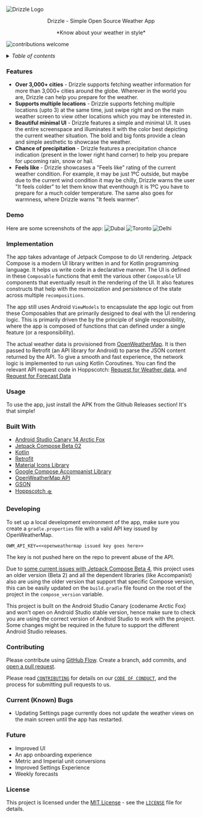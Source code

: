 ![Drizzle Logo](assets/applogo.PNG)

<p align="center">
Drizzle - Simple Open Source Weather App
</p>
<p align="center">*Know about your weather in style*</p>

![contributions welcome](https://img.shields.io/badge/contributions-welcome-brightgreen?logo=github)
  
<details>
  <summary><i>Table of contents</i></summary>

---

- [Features](#features)
- [Demo](#demo)
- [Implementation](#implementation)
- [Usage](#usage)
- [Built with](#built-with)
- [Developing](#developing)
- [Contributing](#contributing)
- [Current Bugs](#current-bugs)
- [Future](#future)
- [License](#license)

---

</details>

### Features
- **Over 3,000+ cities** - Drizzle supports fetching weather information for more than 3,000+ cities around the globe. Wherever in the world you are, Drizzle can help you prepare for the weather.
- **Supports multiple locations** - Drizzle supports fetching multiple locations (upto 3) at the same time, just swipe right and on the main weather screen to view other locations which you may be interested in.
- **Beautiful minimal UI** - Drizzle features a simple and minimal UI. It uses the entire screenspace and illuminates it with the color best depicting the current weather situation. The bold and big fonts provide a clean and simple aesthetic to showcase the weather.
- **Chance of precipitation** - Drizzle features a precipitation chance indication (present in the lower right hand corner) to help you prepare for upcoming rain, snow or hail.
- **Feels like** - Drizzle showcases a "Feels like" rating of the current weather condition. For example, it may be just 1ºC outside, but maybe due to the current wind condition it may be chilly, Drizzle warns the user "It feels colder" to let them know that eventhough it is 1ºC you have to prepare for a much colder temperature. The same also goes for warmness, where Drizzle warns "It feels warmer".

### Demo
Here are some screenshots of the app:
![Dubai](assets/screenie1.png)
![Toronto](assets/screenie2.png)
![Delhi](assets/screenie3.png)

### Implementation
The app takes advantage of Jetpack Compose to do UI rendering. Jetpack Compose is a modern UI library written in and for Kotlin programming language. It helps us write code in a declarative manner. The UI is defined in these `Composable` functions that emit the various other `Composable` UI components that eventually result in the rendering of the UI. It also features constructs that help with the memoization and persistence of the state across multiple `recompositions`.

The app still uses Android `ViewModels` to encapsulate the app logic out from these Composables that are primarily designed to deal with the UI rendering logic. This is primarily driven the by the principle of single responsibility, where the app is composed of functions that can defined under a single feature (or a responsibility).

The actual weather data is provisioned from [OpenWeatherMap](https://openweathermap.org). It is then passed to Retrofit (an API library for Android) to parse the JSON content returned by the API. To give a smooth and fast experience, the network logic is implemented to run using Kotlin Coroutines. You can find the relevant API request code in Hoppscotch: [Request for Weather data](https://hoppscotch.io/?method=GET&url=https://api.openweathermap.org&path=/data/2.5/weather?q=Thunder%2520Bay&appid=&params=%5B%7B%22key%22:%22q%22,%22value%22:%22Thunder%20Bay%22,%22type%22:%22query%22,%22active%22:true%7D,%7B%22key%22:%22appid%22,%22value%22:%22%22,%22active%22:true,%22type%22:%22query%22%7D%5D), and [Request for Forecast Data](https://hoppscotch.io/?method=GET&url=https://api.openweathermap.org&path=/data/2.5/forecast?q=Thunder%2520Bay&appid=&params=%5B%7B%22value%22:%22Thunder%20Bay%22,%22active%22:true,%22type%22:%22query%22,%22key%22:%22q%22%7D,%7B%22active%22:true,%22value%22:%22%22,%22type%22:%22query%22,%22key%22:%22appid%22%7D%5D)

### Usage
To use the app, just install the APK from the Github Releases section! It's that simple!

### Built With
- [Android Studio Canary 14 Arctic Fox](https://developer.android.com/studio/preview)
- [Jetpack Compose Beta 02](https://developer.android.com/jetpack/compose)
- [Kotlin](https://kotlinlang.org/)
- [Retrofit](https://square.github.io/retrofit/)
- [Material Icons Library](https://fonts.google.com/icons?selected=Material+Icons)
- [Google Compose Accompanist Library](https://github.com/google/accompanist)
- [OpenWeatherMap API](https://openweathermap.org/)
- [GSON](https://github.com/google/gson)
- [Hoppscotch 🛸](https://hoppscotch.io/)

### Developing
To set up a local development environment of the app, make sure you create a `gradle.properties` file with a valid API key issued by OpenWeatherMap.
```
OWM_API_KEY=<<openweathermap issued key goes here>>
```
The key is not pushed here on the repo to prevent abuse of the API.

Due to [some current issues with Jetpack Compose Beta 4](https://issuetracker.google.com/issues/184935352), this project uses an older version (Beta 2) and all the dependent libraries (like Accompanist) also are using the older version that support that specific Compose version, this can be easily updated on the `build.gradle` file found on the root of the project in the `compose_version` variable.

This project is built on the Android Studio Canary (codename Arctic Fox) and won't open on Android Studio stable version, hence make sure to check you are using the correct version of Android Studio to work with the project. Some changes might be required in the future to support the different Android Studio releases.
### Contributing
Please contribute using [GitHub Flow](https://guides.github.com/introduction/flow). Create a branch, add commits, and [open a pull request](https://github.com/AndrewBastin/drizzle/compare).

Please read [`CONTRIBUTING`](CONTRIBUTING.md) for details on our [`CODE OF CONDUCT`](CODE_OF_CONDUCT.md), and the process for submitting pull requests to us.
### Current (Known) Bugs
- Updating Settings page currently does not update the weather views on the main screen until the app has restarted.
### Future
- Improved UI
- An app onboarding experience
- Metric and Imperial unit conversions
- Improved Settings Experience
- Weekly forecasts
### License
This project is licensed under the [MIT License](https://opensource.org/licenses/MIT) - see the [`LICENSE`](LICENSE) file for details.
